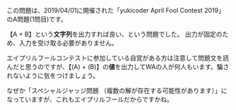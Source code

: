 この問題は、2019/04/01に開催された「yukicoder April Fool Contest 2019」のA問題(1問目)です。

【A + B】という**文字列**を出力すれば良い、という問題でした。
出力が固定のため、入力を受け取る必要がありません。

エイプリルフールコンテストに参加している自覚がある方は注意して問題文を読んだと思うのですが、【\(A\) + \(B\)】の**値**を出力してWAの人が何人もいます。騙されないように気をつけましょう。

なぜか「スペシャルジャッジ問題 （複数の解が存在する可能性があります）」になっていますが、これもエイプリルフールだからですかね。